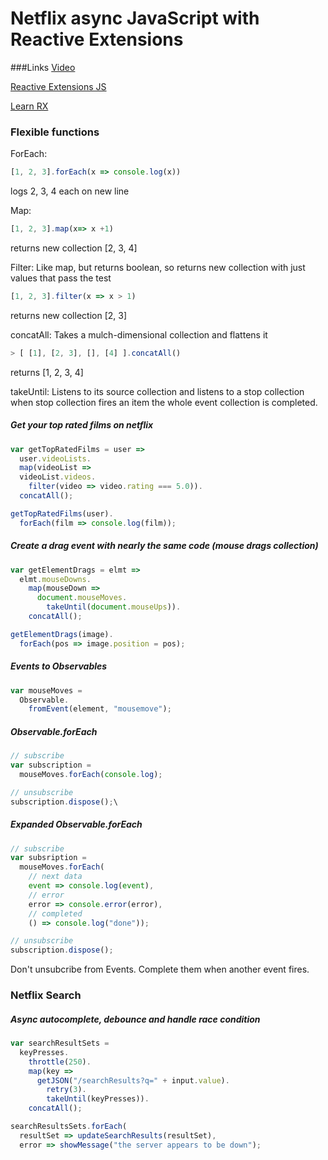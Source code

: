 # Netflix async JavaScript with Reactive Extensions

###Links
[Video](https://www.youtube.com/watch?v=XRYN2xt11Ek&feature=youtu.be)

[Reactive Extensions JS](https://github.com/Reactive-Extensions/RxJS)

[Learn RX](http://jhusain.github.io/learnrx/)


### Flexible functions

ForEach:

```javascript
[1, 2, 3].forEach(x => console.log(x))
```
logs 2, 3, 4 each on new line

Map:

```javascript
[1, 2, 3].map(x=> x +1) 
```

returns new collection [2, 3, 4]

Filter:
Like map, but returns boolean, so returns new collection with just values that pass the test

```javascript
[1, 2, 3].filter(x => x > 1)
```

returns new collection [2, 3]

concatAll:
Takes a mulch-dimensional collection and flattens it

```javascript
> [ [1], [2, 3], [], [4] ].concatAll()
```

returns [1, 2, 3, 4]

takeUntil:
Listens to its source collection and listens to a stop collection when stop collection fires an item the whole event collection is completed. 


##### Get your top rated films on netflix

```javascript
var getTopRatedFilms = user =>
  user.videoLists.
  map(videoList =>
  videoList.videos.
    filter(video => video.rating === 5.0)).
  concatAll();

getTopRatedFilms(user).
  forEach(film => console.log(film));
```
##### Create a drag event with nearly the same code (mouse drags collection)

```javascript
var getElementDrags = elmt =>
  elmt.mouseDowns.
    map(mouseDown =>
      document.mouseMoves.
        takeUntil(document.mouseUps)).
    concatAll();

getElementDrags(image).
  forEach(pos => image.position = pos); 
```

##### Events to Observables

```javascript
var mouseMoves = 
  Observable.
    fromEvent(element, "mousemove");
```

##### Observable.forEach

```javascript
// subscribe
var subscription = 
  mouseMoves.forEach(console.log);

// unsubscribe
subscription.dispose();\
```

##### Expanded Observable.forEach

```javascript
// subscribe
var subsription = 
  mouseMoves.forEach(
    // next data
    event => console.log(event),
    // error
    error => console.error(error),
    // completed
    () => console.log("done"));

// unsubscribe
subscription.dispose();
```

Don't unsubcribe from Events. Complete them when another event fires.


### Netflix Search
##### Async autocomplete, debounce and handle race condition

```javascript
var searchResultSets = 
  keyPresses.
    throttle(250).
    map(key =>
      getJSON("/searchResults?q=" + input.value).
        retry(3).
        takeUntil(keyPresses)).
    concatAll();

searchResultsSets.forEach(
  resultSet => updateSearchResults(resultSet),
  error => showMessage("the server appears to be down");
```





